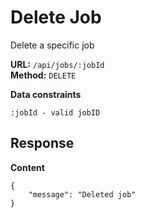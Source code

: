 # Delete Job
Delete a specific job

__URL:__ `/api/jobs/:jobId`  
__Method:__ `DELETE`  

__Data constraints__
```
:jobId - valid jobID
```

## Response

__Content__
```
{
    "message": "Deleted job"
}
```